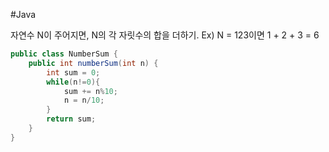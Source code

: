#Java  

자연수 N이 주어지면, N의 각 자릿수의 합을 더하기.
Ex) N = 123이면 1 + 2 + 3 = 6

```java
public class NumberSum {
    public int numberSum(int n) {
        int sum = 0;
        while(n!=0){
            sum += n%10;
            n = n/10;
        }        
        return sum;
    }
}
```
